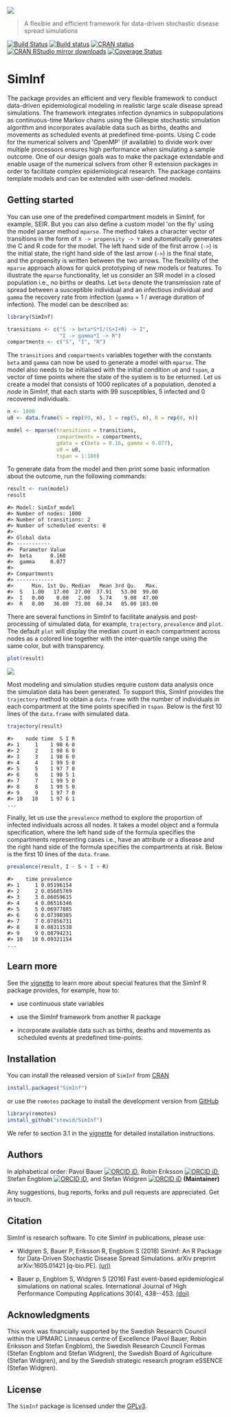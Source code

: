

![](https://raw.githubusercontent.com/stewid/SimInf/master/logo/logo.png)

> A flexible and efficient framework for data-driven stochastic disease spread simulations

[![Build Status](https://travis-ci.org/stewid/SimInf.svg?branch=master)](https://travis-ci.org/stewid/SimInf)
[![Build status](https://ci.appveyor.com/api/projects/status/pe68xiu1anxvet2n?svg=true)](https://ci.appveyor.com/project/stewid/SimInf)
[![CRAN status](https://www.r-pkg.org/badges/version/SimInf)](https://CRAN.R-project.org/package=SimInf)
[![CRAN RStudio mirror downloads](https://cranlogs.r-pkg.org/badges/last-month/SimInf)](https://CRAN.R-project.org/package=SimInf)
[![Coverage Status](https://coveralls.io/repos/stewid/SimInf/badge.svg?branch=master&service=github)](https://coveralls.io/github/stewid/SimInf?branch=master)

# SimInf

The package provides an efficient and very flexible framework to
conduct data-driven epidemiological modeling in realistic large scale
disease spread simulations. The framework integrates infection
dynamics in subpopulations as continuous-time Markov chains using the
Gillespie stochastic simulation algorithm and incorporates available
data such as births, deaths and movements as scheduled events at
predefined time-points. Using C code for the numerical solvers and
'OpenMP' (if available) to divide work over multiple processors
ensures high performance when simulating a sample outcome. One of our
design goals was to make the package extendable and enable usage of
the numerical solvers from other R extension packages in order to
facilitate complex epidemiological research. The package contains
template models and can be extended with user-defined models.

## Getting started

You can use one of the predefined compartment models in SimInf, for
example, SEIR. But you can also define a custom model 'on the fly'
using the model parser method `mparse`. The method takes a character
vector of transitions in the form of `X -> propensity -> Y` and
automatically generates the C and R code for the model. The left hand
side of the first arrow (`->`) is the initial state, the right hand
side of the last arrow (`->`) is the final state, and the propensity
is written between the two arrows. The flexibility of the `mparse`
approach allows for quick prototyping of new models or features. To
illustrate the `mparse` functionality, let us consider an SIR model in
a closed population i.e., no births or deaths. Let `beta` denote the
transmission rate of spread between a susceptible individual and an
infectious individual and `gamma` the recovery rate from infection
(`gamma` = 1 / average duration of infection). The model can be
described as:


```r
library(SimInf)

transitions <- c("S -> beta*S*I/(S+I+R) -> I",
                 "I -> gamma*I -> R")
compartments <- c("S", "I", "R")
```

The `transitions` and `compartments` variables together with the
constants `beta` and `gamma` can now be used to generate a model with
`mparse`. The model also needs to be initialised with the initial
condition `u0` and `tspan`, a vector of time points where the state of
the system is to be returned. Let us create a model that consists of
1000 replicates of a population, denoted a *node* in SimInf, that each
starts with 99 susceptibles, 5 infected and 0 recovered individuals.


```r
n <- 1000
u0 <- data.frame(S = rep(99, n), I = rep(5, n), R = rep(0, n))

model <- mparse(transitions = transitions,
                compartments = compartments,
                gdata = c(beta = 0.16, gamma = 0.077),
                u0 = u0,
                tspan = 1:180)
```

To generate data from the model and then print some basic information
about the outcome, run the following commands:




```r
result <- run(model)
result
```

```
#> Model: SimInf_model
#> Number of nodes: 1000
#> Number of transitions: 2
#> Number of scheduled events: 0
#> 
#> Global data
#> -----------
#>  Parameter Value
#>  beta      0.160
#>  gamma     0.077
#> 
#> Compartments
#> ------------
#>      Min. 1st Qu. Median   Mean 3rd Qu.   Max.
#>  S   1.00   17.00  27.00  37.91   53.00  99.00
#>  I   0.00    0.00   2.00   5.74    9.00  47.00
#>  R   0.00   36.00  73.00  60.34   85.00 103.00
```

There are several functions in SimInf to facilitate analysis and
post-processing of simulated data, for example, `trajectory`,
`prevalence` and `plot`. The default `plot` will display the median
count in each compartment across nodes as a colored line together with
the inter-quartile range using the same color, but with transparency.


```r
plot(result)
```

![](https://siminf.org/img/mparse-SIR.png)

Most modeling and simulation studies require custom data analysis once
the simulation data has been generated.  To support this, SimInf
provides the `trajectory` method to obtain a `data.frame` with the
number of individuals in each compartment at the time points specified
in `tspan`. Below is the first 10 lines of the `data.frame` with
simulated data.


```r
trajectory(result)
```

```
#>    node time  S I R
#> 1     1    1 98 6 0
#> 2     2    1 98 6 0
#> 3     3    1 98 6 0
#> 4     4    1 99 5 0
#> 5     5    1 97 7 0
#> 6     6    1 98 5 1
#> 7     7    1 99 5 0
#> 8     8    1 99 5 0
#> 9     9    1 97 7 0
#> 10   10    1 97 6 1
...
```

Finally, let us use the `prevalence` method to explore the proportion
of infected individuals across all nodes. It takes a model object and
a formula specification, where the left hand side of the formula
specifies the compartments representing cases i.e., have an attribute
or a disease and the right hand side of the formula specifies the
compartments at risk. Below is the first 10 lines of the `data.frame`.


```r
prevalence(result, I ~ S + I + R)
```

```
#>    time prevalence
#> 1     1 0.05196154
#> 2     2 0.05605769
#> 3     3 0.06059615
#> 4     4 0.06516346
#> 5     5 0.06977885
#> 6     6 0.07390385
#> 7     7 0.07856731
#> 8     8 0.08311538
#> 9     9 0.08794231
#> 10   10 0.09321154
...
```

## Learn more

See the
[vignette](https://CRAN.R-project.org/package=SimInf/vignettes/SimInf.pdf)
to learn more about special features that the SimInf R package
provides, for example, how to:

- use continuous state variables

- use the SimInf framework from another R package

- incorporate available data such as births, deaths and movements as
  scheduled events at predefined time-points.

## Installation

You can install the released version of `SimInf` from
[CRAN](https://CRAN.R-project.org/package=SimInf)


```r
install.packages("SimInf")
```

or use the `remotes` package to install the development version from
[GitHub](https://github.com/stewid/SimInf)


```r
library(remotes)
install_github("stewid/SimInf")
```

We refer to section 3.1 in the
[vignette](https://CRAN.R-project.org/package=SimInf/vignettes/SimInf.pdf)
for detailed installation instructions.

## Authors

In alphabetical order: Pavol Bauer [![ORCID
iD](https://orcid.org/sites/default/files/images/orcid_16x16.gif)](https://orcid.org/0000-0003-4328-7171),
Robin Eriksson [![ORCID
iD](https://orcid.org/sites/default/files/images/orcid_16x16.gif)](https://orcid.org/0000-0002-4291-712X),
Stefan Engblom [![ORCID
iD](https://orcid.org/sites/default/files/images/orcid_16x16.gif)](https://orcid.org/0000-0002-3614-1732),
and Stefan Widgren [![ORCID
iD](https://orcid.org/sites/default/files/images/orcid_16x16.gif)](https://orcid.org/0000-0001-5745-2284)
**(Maintainer)**

Any suggestions, bug reports, forks and pull requests are
appreciated. Get in touch.

## Citation

SimInf is research software. To cite SimInf in publications, please
use:

- Widgren S, Bauer P, Eriksson R, Engblom S (2018) SimInf: An R
  Package for Data-Driven Stochastic Disease Spread Simulations. arXiv
  preprint arXiv:1605.01421 [q-bio.PE].
  [(url)](https://arxiv.org/abs/1605.01421)

- Bauer p, Engblom S, Widgren S (2016) Fast event-based
  epidemiological simulations on national scales. International
  Journal of High Performance Computing Applications 30(4),
  438--453. [(doi)](https://doi.org/10.1177/1094342016635723)

## Acknowledgments

This work was financially supported by the Swedish Research Council
within the UPMARC Linnaeus centre of Excellence (Pavol Bauer, Robin
Eriksson and Stefan Engblom), the Swedish Research Council Formas
(Stefan Engblom and Stefan Widgren), the Swedish Board of Agriculture
(Stefan Widgren), and by the Swedish strategic research program
eSSENCE (Stefan Widgren).

## License

The `SimInf` package is licensed under the
[GPLv3](https://github.com/stewid/SimInf/blob/master/LICENSE).
